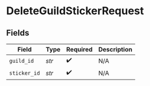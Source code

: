 # DeleteGuildStickerRequest


## Fields

| Field              | Type               | Required           | Description        |
| ------------------ | ------------------ | ------------------ | ------------------ |
| `guild_id`         | *str*              | :heavy_check_mark: | N/A                |
| `sticker_id`       | *str*              | :heavy_check_mark: | N/A                |